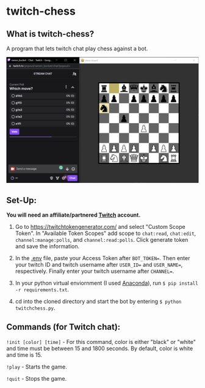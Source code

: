 # twitch-chess

## What is twitch-chess?
A program that lets twitch chat play chess against a bot.

![game](images/game.png)

## Set-Up:
**You will need an affiliate/partnered [Twitch](https://www.twitch.tv/) account.**

1. Go to https://twitchtokengenerator.com/ and select "Custom Scope Token". In "Available Token Scopes" add scope to `chat:read`, `chat:edit`, `channel:manage:polls`, and `channel:read:polls`. Click generate token and save the information.

2. In the [.env](twitchchess/.env) file, paste your Access Token after `BOT_TOKEN=`. Then enter your twitch ID and twitch username after `USER_ID=` and `USER_NAME=`, respectively. Finally enter your twitch username after `CHANNEL=`.

3. In your python virtual enviornment (I used [Anaconda](https://www.anaconda.com/)), run `$ pip install -r requirements.txt`.

4. cd into the cloned directory and start the bot by entering `$ python twitchchess.py`.

## Commands (for Twitch chat):
`!init [color] [time]` - For this command, color is either "black" or "white" and time must be between 15 and 1800 seconds. By default, color is white and time is 15.

`!play` - Starts the game.

`!quit` - Stops the game.
